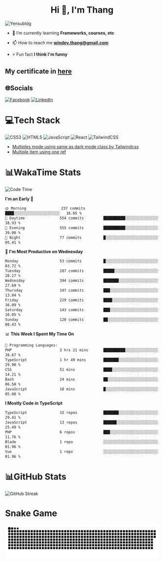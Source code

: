 <h1 align="center">Hi 👋, I'm Thang</h1>

![Yensubldg](https://readme-typing-svg.demolab.com?font=Fira+Code&weight=600&pause=1000&color=F5F5F2&center=true&vCenter=true&width=435&lines=Trying+to+be+a+Software+Engineering)

<!--
![](https://komarev.com/ghpvc/?username=yensubldg&label=Visitors+Count&color=brightgreen) -->

- 🌱 I’m currently learning **Frameworks, courses, etc**

- 📫 How to reach me **<windev.thang@gmail.com>**

- ⚡ Fun fact **I think I'm funny**

## My certificate in [here](./MY_CERTIFICATE.md)

## 🌐Socials

[![Facebook](https://img.shields.io/badge/Facebook-%231877F2.svg?logo=Facebook&logoColor=white)](https://facebook.com/yensubldg) [![LinkedIn](https://img.shields.io/badge/LinkedIn-%230077B5.svg?logo=linkedin&logoColor=white)](https://linkedin.com/in/yensubldg)

# 💻Tech Stack

![CSS3](https://img.shields.io/badge/css3-%231572B6.svg?style=for-the-badge&logo=css3&logoColor=white) ![HTML5](https://img.shields.io/badge/html5-%23E34F26.svg?style=for-the-badge&logo=html5&logoColor=white) ![JavaScript](https://img.shields.io/badge/javascript-%23323330.svg?style=for-the-badge&logo=javascript&logoColor=%23F7DF1E) ![React](https://img.shields.io/badge/react-%2320232a.svg?style=for-the-badge&logo=react&logoColor=%2361DAFB) ![TailwindCSS](https://img.shields.io/badge/tailwindcss-%2338B2AC.svg?style=for-the-badge&logo=tailwind-css&logoColor=white)

<!-- BLOG-POST-LIST:START -->
- [Multiples mode using same as dark mode class by Tailwindcss](https://dev.to/yensubldg/multiples-mode-using-same-as-dark-mode-class-by-tailwindcss-56p4)
- [Multiple item using one ref](https://dev.to/yensubldg/multiple-item-using-one-ref-1288)
<!-- BLOG-POST-LIST:END -->

# 📊WakaTime Stats

<!--START_SECTION:waka-->
![Code Time](http://img.shields.io/badge/Code%20Time-3%2C029%20hrs%2022%20mins-blue)

**I'm an Early 🐤** 

```text
🌞 Morning                237 commits         ████░░░░░░░░░░░░░░░░░░░░░   16.65 % 
🌆 Daytime                554 commits         ██████████░░░░░░░░░░░░░░░   38.93 % 
🌃 Evening                555 commits         ██████████░░░░░░░░░░░░░░░   39.00 % 
🌙 Night                  77 commits          █░░░░░░░░░░░░░░░░░░░░░░░░   05.41 % 
```
📅 **I'm Most Productive on Wednesday** 

```text
Monday                   53 commits          █░░░░░░░░░░░░░░░░░░░░░░░░   03.72 % 
Tuesday                  287 commits         █████░░░░░░░░░░░░░░░░░░░░   20.17 % 
Wednesday                394 commits         ███████░░░░░░░░░░░░░░░░░░   27.69 % 
Thursday                 197 commits         ███░░░░░░░░░░░░░░░░░░░░░░   13.84 % 
Friday                   229 commits         ████░░░░░░░░░░░░░░░░░░░░░   16.09 % 
Saturday                 143 commits         ███░░░░░░░░░░░░░░░░░░░░░░   10.05 % 
Sunday                   120 commits         ██░░░░░░░░░░░░░░░░░░░░░░░   08.43 % 
```


📊 **This Week I Spent My Time On** 

```text
💬 Programming Languages: 
PHP                      2 hrs 21 mins       ██████████░░░░░░░░░░░░░░░   38.67 % 
TypeScript               1 hr 49 mins        ███████░░░░░░░░░░░░░░░░░░   29.90 % 
CSS                      51 mins             ████░░░░░░░░░░░░░░░░░░░░░   14.21 % 
Bash                     24 mins             ██░░░░░░░░░░░░░░░░░░░░░░░   06.58 % 
JavaScript               18 mins             █░░░░░░░░░░░░░░░░░░░░░░░░   05.00 % 
```

**I Mostly Code in TypeScript** 

```text
TypeScript               15 repos            ███████░░░░░░░░░░░░░░░░░░   29.41 % 
JavaScript               13 repos            ██████░░░░░░░░░░░░░░░░░░░   25.49 % 
PHP                      6 repos             ███░░░░░░░░░░░░░░░░░░░░░░   11.76 % 
Blade                    1 repo              ░░░░░░░░░░░░░░░░░░░░░░░░░   01.96 % 
Vue                      1 repo              ░░░░░░░░░░░░░░░░░░░░░░░░░   01.96 % 
```




<!--END_SECTION:waka-->

# 📊GitHub Stats

![GitHub Streak](https://streak-stats.demolab.com?user=yensubldg&theme=tokyonight&border_radius=8)

# Snake Game

![Snake eating my contribution graph](./github-contribution-grid-snake.svg)
